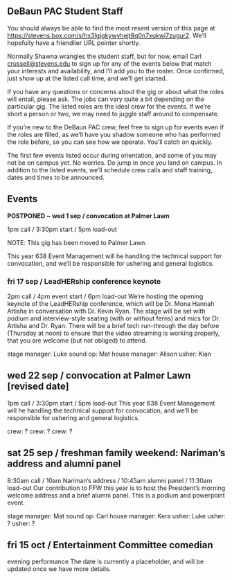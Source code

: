 ## DeBaun PAC Student Staff

You should always be able to find the most resent version of this page at <https://stevens.box.com/s/hx3lgjgkywyhejt8q0n7xukwi7zugur2>. We’ll hopefully have a friendlier URL pointer shortly.

Normally Shawna wrangles the student staff, but for now, email Carl <crussell@stevens.edu> to sign up for any of the events below that match your interests and availability, and I’ll add you to the roster. Once confirmed, just show up at the listed call time, and we’ll get started.

If you have any questions or concerns about the gig or about what the roles will entail, please ask. The jobs can vary quite a bit depending on the particular gig. The listed roles are the ideal crew for the events. If we’re short a person or two, we may need to juggle staff around to compensate.

If you’re new to the DeBaun PAC crew, feel free to sign up for events even if the roles are filled, as we’ll have you shadow someone who has performed the role before, so you can see how we operate. You’ll catch on quickly.

The first few events listed occur during orientation, and some of you may not be on campus yet. No worries. Do jump in once you land on campus.
In addition to the listed events, we’ll schedule crew calls and staff training, dates and times to be announced.

## Events

**POSTPONED ~ wed 1 sep / convocation at Palmer Lawn**

1pm call / 3:30pm start / 5pm load-out

NOTE: This gig has been moved to Palmer Lawn. 

This year 638 Event Management will he handling the technical support for convocation, and we’ll be responsible for ushering and general logistics.


### fri 17 sep / LeadHERship conference keynote
2pm call / 4pm event start / 6pm load-out
We’re hosting the opening keynote of the LeadHERship conference, which will be Dr. Mona Hannah Attisha in conversation with Dr. Kevin Ryan. The stage will be set with podium and interview-style seating (with or without ferns) and mics for Dr. Attisha and Dr. Ryan.
There will be a brief tech run-through the day before (Thursday at noon) to ensure that the video streaming is working properly, that you are welcome (but not obliged) to attend.

stage manager: Luke
sound op: Mat
house manager: Alison
usher: Kian


## wed 22 sep / convocation at Palmer Lawn [revised date]
1pm call / 3:30pm start / 5pm load-out
This year 638 Event Management will he handling the technical support for convocation, and we’ll be responsible for ushering and general logistics.

crew: ?
crew: ?
crew: ?


## sat 25 sep / freshman family weekend: Nariman’s address and alumni panel
8:30am call / 10am Nariman’s address / 10:45am alumni panel / 11:30am load-out
Our contribution to FFW this year is to host the President’s morning welcome address and a brief alumni panel. This is a podium and powerpoint event.

stage manager: Mat
sound op: Carl
house manager: Kera
usher: Luke
usher: ?
usher: ?


## fri 15 oct / Entertainment Committee comedian
evening performance
The date is currently a placeholder, and will be updated once we have more details.

